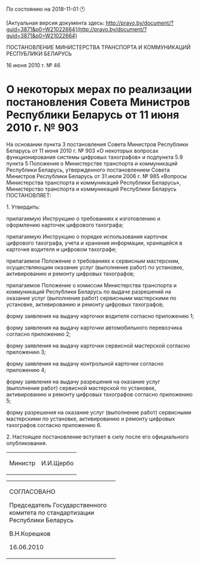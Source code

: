 По состоянию на 2018-11-01 &#x1F550;

[Актуальная версия документа здесь: http://pravo.by/document/?guid=3871&p0=W21022664](http://pravo.by/document/?guid=3871&p0=W21022664)

<p>ПОСТАНОВЛЕНИЕ МИНИСТЕРСТВА ТРАНСПОРТА И КОММУНИКАЦИЙ РЕСПУБЛИКИ БЕЛАРУСЬ</p>
<p>16 июня 2010 г. № 46</p>
<h1>О некоторых мерах по реализации постановления Совета Министров Республики Беларусь от 11 июня 2010 г. № 903</h1>
<p>На основании пункта 3 постановления Совета Министров Республики Беларусь от 11 июня 2010 г. № 903 «О некоторых вопросах функционирования системы цифровых тахографов» и подпункта 5.9 пункта 5 Положения о Министерстве транспорта и коммуникаций Республики Беларусь, утвержденного постановлением Совета Министров Республики Беларусь от 31 июля 2006 г. № 985 «Вопросы Министерства транспорта и коммуникаций Республики Беларусь», Министерство транспорта и коммуникаций Республики Беларусь ПОСТАНОВЛЯЕТ:</p>
<p>1. Утвердить:</p>
<p>прилагаемую Инструкцию о требованиях к изготовлению и оформлению карточек цифрового тахографа;</p>
<p>прилагаемую Инструкцию о порядке использования карточек цифрового тахографа, учета и хранения информации, хранящейся в карточке водителя и цифровом тахографе;</p>
<p>прилагаемое Положение о требованиях к сервисным мастерским, осуществляющим оказание услуг (выполнение работ) по установке, активированию и ремонту цифровых тахографов;</p>
<p>прилагаемое Положение о комиссии Министерства транспорта и коммуникаций Республики Беларусь по выдаче разрешений на оказание услуг (выполнение работ) сервисными мастерскими по установке, активированию и ремонту цифровых тахографов;</p>
<p>форму заявления на выдачу карточки водителя согласно приложению 1;</p>
<p>форму заявления на выдачу карточки автомобильного перевозчика согласно приложению 2;</p>
<p>форму заявления на выдачу карточки сервисной мастерской согласно приложению 3;</p>
<p>форму заявления на выдачу контрольной карточки согласно приложению 4;</p>
<p>форму заявления на выдачу разрешения на оказание услуг (выполнение работ) сервисной мастерской по установке, активированию и ремонту цифровых тахографов согласно приложению 5;</p>
<p>форму разрешения на оказание услуг (выполнение работ) сервисными мастерскими по установке, активированию и ремонту цифровых тахографов согласно приложению 6.</p>
<p>2. Настоящее постановление вступает в силу после его официального опубликования.</p>
<p></p>
<table><tr>
<td><p>Министр</p></td>
<td><p>И.И.Щербо</p></td>
</tr></table>
<p></p>
<table><tr>
<td>
<p>СОГЛАСОВАНО</p>
<p>Председатель Государственного <br>комитета по стандартизации <br>Республики Беларусь</p>
<p>В.Н.Корешков</p>
<p>16.06.2010</p>
</td>
<td><p></p></td>
</tr></table>
<p></p>